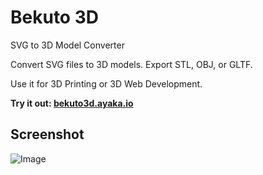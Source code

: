 # Bekuto 3D

SVG to 3D Model Converter

Convert SVG files to 3D models. Export STL, OBJ, or GLTF.

Use it for 3D Printing or 3D Web Development.

**Try it out: [bekuto3d.ayaka.io](https://bekuto3d.ayaka.io)**

## Screenshot

![Image](https://github.com/user-attachments/assets/05d55a11-ce45-402a-9221-95d191f5223b)
